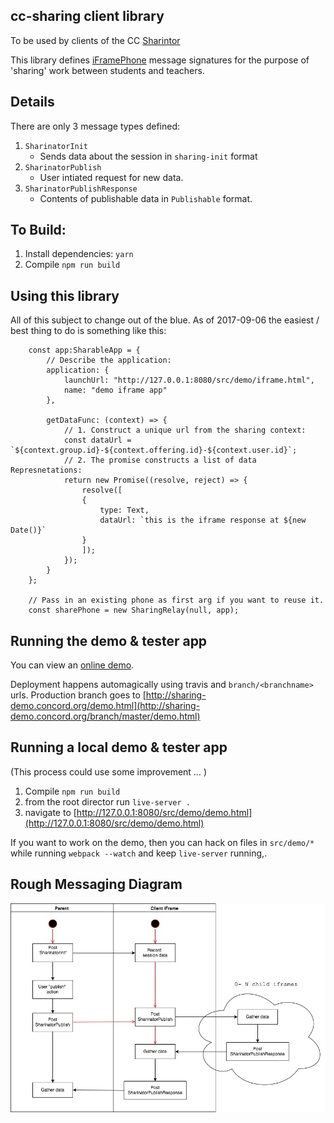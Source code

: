 ## cc-sharing client library ##

To be used by clients of the CC [Sharintor](https://github.com/concord-consortium/sharinator)

This library defines [iFramePhone](https://github.com/concord-consortium/iframe-phone) message signatures
for the purpose of 'sharing' work between students and teachers.

## Details ##

There are only 3 message types defined:

1. `SharinatorInit`
    * Sends data about the session in `sharing-init` format
2. `SharinatorPublish`
    * User intiated request for new data.
3. `SharinatorPublishResponse`
    * Contents of publishable data in `Publishable` format.


## To Build: ##
1. Install dependencies: `yarn`
2. Compile `npm run build`


## Using this library
All of this subject to change out of the blue. As of 2017-09-06 the easiest / best thing to do
is something like this:

```
    const app:SharableApp = {
        // Describe the application:
        application: {
            launchUrl: "http://127.0.0.1:8080/src/demo/iframe.html",
            name: "demo iframe app"
        },

        getDataFunc: (context) => {
            // 1. Construct a unique url from the sharing context:
            const dataUrl = `${context.group.id}-${context.offering.id}-${context.user.id}`;
            // 2. The promise constructs a list of data Represnetations:
            return new Promise((resolve, reject) => {
                resolve([
                {
                    type: Text,
                    dataUrl: `this is the iframe response at ${new Date()}`
                }
                ]);
            });
        }
    };

    // Pass in an existing phone as first arg if you want to reuse it.
    const sharePhone = new SharingRelay(null, app);

```

## Running the demo & tester app ##

You can view an [online demo](http://sharing-demo.concord.org/branch/master/demo.html).

Deployment happens automagically using travis and `branch/<branchname>` urls.
Production branch goes to [http://sharing-demo.concord.org/demo.html](http://sharing-demo.concord.org/branch/master/demo.html)

## Running a local demo & tester app ##
(This process could use some improvement …  )

1. Compile `npm run build`
1. from the root director run `live-server .`
2. navigate to [http://127.0.0.1:8080/src/demo/demo.html](http://127.0.0.1:8080/src/demo/demo.html)

If you want to work on the demo, then you can hack on files in  `src/demo/*` while running `webpack --watch` and keep `live-server` running,.



## Rough Messaging Diagram

![messaging diagram](sharing.jpg)
